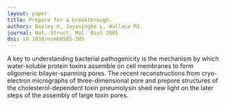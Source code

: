 ```yaml
---
layout: paper
title: Prepore for a breakthrough.
authors: Bayley H, Jayasinghe L, Wallace MI.
journal: Nat. Struct. Mol. Biol 2005
doi: 10.1038/nsmb0505-385
---
```

A key to understanding bacterial pathogenicity is the mechanism by which water-soluble protein toxins assemble on cell membranes to form oligomeric bilayer-spanning pores. The recent reconstructions from cryo-electron micrographs of three-dimensional pore and prepore structures of the cholesterol-dependent toxin pneumolysin shed new light on the later steps of the assembly of large toxin pores.
